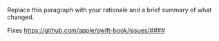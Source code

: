 <!-- What's in this pull request? -->
Replace this paragraph with your rationale and a brief summary of what changed.

<!-- If this pull request fixes a bug tracked in GitHub issues, provide the link. -->
Fixes https://github.com/apple/swift-book/issues/####


<!--
Before merging this pull request, you must run the continuous integration (CI) tests.
When you're ready to start a CI build,
write the following in a comment on the pull request:

    @swift-ci Please test.

For more information about triggering CI builds via @swift-ci, see:

    https://github.com/apple/swift/blob/main/docs/ContinuousIntegration.md#swift-ci

Thank you for your contribution!
-->
